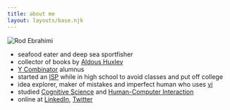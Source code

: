 ```yaml
---
title: about me
layout: layouts/base.njk
---
```


![Rod Ebrahimi](/images/rod-avatar042019.png)

* seafood eater and deep sea sportfisher
* collector of books by [Aldous Huxley](https://en.wikipedia.org/wiki/Aldous_Huxley)
* [Y Combinator](https://ycombinator.com) alumnus
* started an [ISP](https://en.wikipedia.org/wiki/Internet_service_provider) while in high school to avoid classes and put off college
* idea explorer, maker of mistakes and imperfect human who uses [vi](https://en.wikipedia.org/wiki/Vi)
* studied [Cognitive Science](https://en.wikipedia.org/wiki/Cognitive_science) and [Human-Computer Interaction](https://en.wikipedia.org/wiki/Human%E2%80%93computer_interaction)
* online at [LinkedIn](https://linkedin.com/in/rodebrahimi), [Twitter](https://twitter.com/innovatebig)
